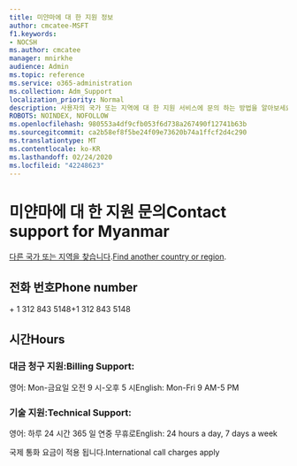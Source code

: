```yaml
---
title: 미얀마에 대 한 지원 정보
author: cmcatee-MSFT
f1.keywords:
- NOCSH
ms.author: cmcatee
manager: mnirkhe
audience: Admin
ms.topic: reference
ms.service: o365-administration
ms.collection: Adm_Support
localization_priority: Normal
description: 사용자의 국가 또는 지역에 대 한 지원 서비스에 문의 하는 방법을 알아보세요.
ROBOTS: NOINDEX, NOFOLLOW
ms.openlocfilehash: 980553a4df9cfb053f6d738a267490f12741b63b
ms.sourcegitcommit: ca2b58ef8f5be24f09e73620b74a1ffcf2d4c290
ms.translationtype: MT
ms.contentlocale: ko-KR
ms.lasthandoff: 02/24/2020
ms.locfileid: "42248623"
---
```

# <a name="contact-support-for-myanmar"></a><span data-ttu-id="aa0dc-103">미얀마에 대 한 지원 문의</span><span class="sxs-lookup"><span data-stu-id="aa0dc-103">Contact support for Myanmar</span></span>

<span data-ttu-id="aa0dc-104">[다른 국가 또는 지역을 찾습니다](../contact-support-for-business-products.md).</span><span class="sxs-lookup"><span data-stu-id="aa0dc-104">[Find another country or region](../contact-support-for-business-products.md).</span></span>

## <a name="phone-number"></a><span data-ttu-id="aa0dc-105">전화 번호</span><span class="sxs-lookup"><span data-stu-id="aa0dc-105">Phone number</span></span>
<span data-ttu-id="aa0dc-106">+ 1 312 843 5148</span><span class="sxs-lookup"><span data-stu-id="aa0dc-106">+1 312 843 5148</span></span>

## <a name="hours"></a><span data-ttu-id="aa0dc-107">시간</span><span class="sxs-lookup"><span data-stu-id="aa0dc-107">Hours</span></span>
### <a name="billing-support"></a><span data-ttu-id="aa0dc-108">대금 청구 지원:</span><span class="sxs-lookup"><span data-stu-id="aa0dc-108">Billing Support:</span></span>

<span data-ttu-id="aa0dc-109">영어: Mon-금요일 오전 9 시-오후 5 시</span><span class="sxs-lookup"><span data-stu-id="aa0dc-109">English: Mon-Fri 9 AM-5 PM</span></span>

### <a name="technical-support"></a><span data-ttu-id="aa0dc-110">기술 지원:</span><span class="sxs-lookup"><span data-stu-id="aa0dc-110">Technical Support:</span></span>

<span data-ttu-id="aa0dc-111">영어: 하루 24 시간 365 일 연중 무휴로</span><span class="sxs-lookup"><span data-stu-id="aa0dc-111">English: 24 hours a day, 7 days a week</span></span>

<span data-ttu-id="aa0dc-112">국제 통화 요금이 적용 됩니다.</span><span class="sxs-lookup"><span data-stu-id="aa0dc-112">International call charges apply</span></span>